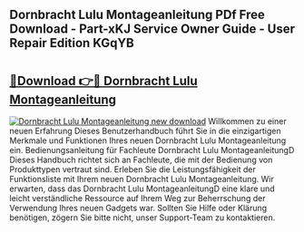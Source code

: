 ## Dornbracht Lulu Montageanleitung PDf Free Download - Part-xKJ Service Owner Guide - User Repair Edition KGqYB

# <h2><a href="http://df8abl.blite.top/?on=Dornbracht+Lulu+Montageanleitung">🔗Download 👉🔴 Dornbracht Lulu Montageanleitung</a></h2>

[![Dornbracht Lulu Montageanleitung new download](https://i.imgur.com/lujVjoI.png)](http://df8abl.blite.top/?on=Dornbracht+Lulu+Montageanleitung)
Willkommen zu einer neuen Erfahrung Dieses Benutzerhandbuch führt Sie in die einzigartigen Merkmale und Funktionen Ihres neuen Dornbracht Lulu Montageanleitung ein. Bedienungsanleitung für Fachleute Dornbracht Lulu MontageanleitungD Dieses Handbuch richtet sich an Fachleute, die mit der Bedienung von Produkttypen vertraut sind. Erleben Sie die Leistungsfähigkeit der Funktionsliste mit Ihrem neuen Dornbracht Lulu Montageanleitung. Wir erwarten, dass das Dornbracht Lulu MontageanleitungD eine klare und leicht verständliche Ressource auf Ihrem Weg zur Beherrschung der Verwendung Ihres neuen Gadgets war. Sollten Sie Hilfe oder Klärung benötigen, zögern Sie bitte nicht, unser Support-Team zu kontaktieren.
